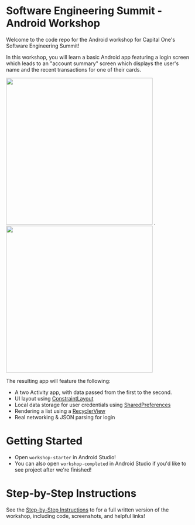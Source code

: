 # Software Engineering Summit - Android Workshop
Welcome to the code repo for the Android workshop for Capital One's Software Engineering Summit!

In this workshop, you will learn a basic Android app featuring a login screen which
leads to an "account summary" screen which displays the user's name and the recent transactions
for one of their cards.

<img src="screenshots/login.png" width="400"> . <img src="screenshots/summary.png" width="400">

The resulting app will feature the following:
- A two Activity app, with data passed from the first to the second.
- UI layout using [ConstraintLayout](https://developer.android.com/training/constraint-layout/)
- Local data storage for user credentials using [SharedPreferences](https://developer.android.com/reference/android/content/SharedPreferences)
- Rendering a list using a [RecyclerView](https://developer.android.com/guide/topics/ui/layout/recyclerview)
- Real networking & JSON parsing for login

# Getting Started
- Open `workshop-starter` in Android Studio!
- You can also open `workshop-completed` in Android Studio if you'd like to see project after we're finished!

# Step-by-Step Instructions
See the [Step-by-Step Instructions](instructions/README.md) to for a full written version of the workshop, including code, screenshots, and helpful links!